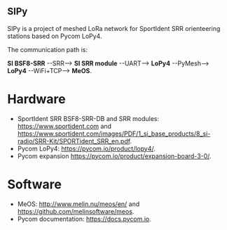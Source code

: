 SIPy
----
SIPy is a project of meshed LoRa network for SportIdent SRR orienteering stations based on Pycom LoPy4.

The communication path is: 

**SI BSF8-SRR** --SRR--> **SI SRR module** --UART--> **LoPy4** --PyMesh--> **LoPy4** --WiFi+TCP--> **MeOS**. 

# Hardware
* SportIdent SRR BSF8-SRR-DB and SRR modules: <https://www.sportident.com> and <https://www.sportident.com/images/PDF/1_si_base_products/8_si-radio/SRR-Kit/SPORTident_SRR_en.pdf>.
* Pycom LoPy4: <https://pycom.io/product/lopy4/>.
* Pycom expansion <https://pycom.io/product/expansion-board-3-0/>.

# Software
* MeOS: <http://www.melin.nu/meos/en/> and <https://github.com/melinsoftware/meos>.
* Pycom documentation: <https://docs.pycom.io>.
